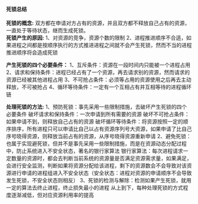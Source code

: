 #### 死锁总结
**死锁的概念:** 双方都在申请对方占有的资源，并且双方都不释放自己占有的资源，一直处于等待状态，继而生成死锁。  
**死锁产生的原因:** 1、对资源的竞争，资源个数的限制
2、进程推进顺序不合适，如果进程之间都是按顺序执行的方式推进进程之间就不会产生死锁，然而不当的进程推进顺序将会造成死锁

**产生死锁的四个必要条件：** 1、互斥条件：资源在一段时间内只能被一个进程占用
2、请求和保持条件：进程已经占有了一个资源，再去请求别的资源，然而请求的资源已经被其他进程占用
3、不可抢占条件：必须等占用的资源使用之后再去主动释放，不可被抢占
4、循环等待条件：一定有一个互相占有并互相等待的进程循环链

**处理死锁的方法:** 1、预防死锁：事先采用一些限制措施，去破坏产生死锁的四个必要条件
破坏请求和保持条件：一次申请到所有需要的资源
破坏不可抢占条件：如果申请不到，则释放自己占有的资源
破坏循环等待条件：将资源按照一定的顺序排序，所有进程只可以申请比自己以占有资源序列号大资源，如果申请了比自己序号晓得资源，则释放当前占有的资源，从序号晓得资源重新申请
2、避免死锁：也属于实现避死锁，但并不是事先采用一些限制措施，而是在资源动态分配过程中，防止系统进入不安全状态，著名的银行家算法
银行家算法：每次进程请求一定数量的资源时，都会去判断当前系统的资源量是否满足资源需求量，如果满足，会进行安全监测，判断如果将资源分配给该进程，剩下的资源数会不会导致对该资源进行申请的进程组进入不安全状态（安全状态：进程对资源的申请顺序不会导致发生死锁，不安全状态则相反）
3、死锁的检测与解除：检测如果产生死锁，就用一定的算法去终止进程，终止损失最小的进程
从上到下，每种处理死锁的方式程度逐渐减低，但对应资源利用率的提高